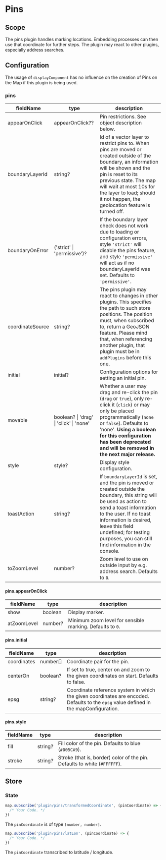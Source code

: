 # Pins

## Scope

The pins plugin handles marking locations. Embedding processes can then use that coordinate for further steps. The plugin may react to other plugins, especially address searches.

## Configuration

The usage of `displayComponent` has no influence on the creation of Pins on the Map if this plugin is being used.

### pins

| fieldName        | type          | description                                                                                                                                                                                                                                                                                         |
| ---------------- | ------------- | --------------------------------------------------------------------------------------------------------------------------------------------------------------------------------------------------------------------------------------------------------------------------------------------------- |
| appearOnClick    | appearOnClick?? | Pin restrictions. See object description below.                                                                                                                                                                                                                                                     |
| boundaryLayerId  | string?       | Id of a vector layer to restrict pins to. When pins are moved or created outside of the boundary, an information will be shown and the pin is reset to its previous state. The map will wait at most 10s for the layer to load; should it not happen, the geolocation feature is turned off.        |
| boundaryOnError | ('strict' \| 'permissive')? | If the boundary layer check does not work due to loading or configuration errors, style `'strict'` will disable the pins feature, and style `'permissive'` will act as if no boundaryLayerId was set. Defaults to `'permissive'`. |
| coordinateSource | string? | The pins plugin may react to changes in other plugins. This specifies the path to such store positions. The position must, when subscribed to, return a GeoJSON feature. Please mind that, when referencing another plugin, that plugin must be in `addPlugins` before this one. |
| initial          | initial? | Configuration options for setting an initial pin. |
| movable          | boolean? \| 'drag' \| 'click' \| 'none' | Whether a user may drag and re-click the pin (`drag` or `true`), only re-click it (`click`) or may only be placed programmatically (`none` or `false`). Defaults to 'none'. **Using a boolean for this configuration has been deprecated and will be removed in the next major release.**           |
| style            | style?        | Display style configuration.                                                                                                                                                                                                                                                                        |
| toastAction      | string?       | If `boundaryLayerId` is set, and the pin is moved or created outside the boundary, this string will be used as action to send a toast information to the user. If no toast information is desired, leave this field undefined; for testing purposes, you can still find information in the console. |
| toZoomLevel      | number? | Zoom level to use on outside input by e.g. address search. Defaults to `0`. |

#### pins.appearOnClick

| fieldName   | type    | description                              |
|-------------|---------|------------------------------------------|
| show        | boolean | Display marker.                          |
| atZoomLevel | number? | Minimum zoom level for sensible marking. Defaults to `0`. |

#### pins.initial

| fieldName   | type     | description                                                                                                                           |
|-------------|----------|---------------------------------------------------------------------------------------------------------------------------------------|
| coordinates | number[] | Coordinate pair for the pin.                                                                                                          |
| centerOn    | boolean? | If set to true, center on and zoom to the given coordinates on start. Defaults to false.                                              |
| epsg        | string?  | Coordinate reference system in which the given coordinates are encoded. Defaults to the `epsg` value defined in the mapConfiguration. |

#### pins.style

| fieldName | type    | description                                                               |
| --------- | ------- | ------------------------------------------------------------------------- |
| fill      | string? | Fill color of the pin. Defaults to blue (`#005CA9`).                      |
| stroke    | string? | Stroke (that is, border) color of the pin. Defaults to white (`#FFFFFF`). |

## Store

### State

```js
map.subscribe('plugin/pins/transformedCoordinate', (pinCoordinate) => {
  /* Your Code. */
})
```

The `pinCoordinate` is of type `[number, number]`.

```js
map.subscribe('plugin/pins/latLon', (pinCoordinate) => {
  /* Your Code. */
})
```

The `pinCoordinate` transcribed to latitude / longitude.

